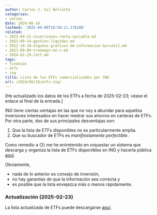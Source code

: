 ```yaml
---
author: Carlos J. Gil Bellosta
categories:
- varios
date: 2024-06-18
lastmod: '2025-04-06T18:58:11.178188'
related:
- 2023-09-21-inversiones-renta-variable.md
- 2023-09-14-gestion-liquidez.md
- 2012-10-18-algunos-graficos-de-informacion-bursatil.md
- 2011-09-09-treemaps-en-r.md
- 2024-02-29-letf.md
tags:
- finanzas
- etfs
- ing
title: Lista de los ETFs comercializados por ING
url: /2024/06/18/etfs-ing/
---
```


[He actualizado los datos de los ETFs a fecha de 2025-02-23; véase el enlace al
final de la entrada.]

ING tiene ciertas ventajas en las que no voy a abundar para aquellos inversores interesados en hacer medrar sus ahorros en carteras de ETFs. Por otra parte, dos de sus principales desventajas son:

1. Que la lista de ETFs disponibles no es particularmente amplia.
2. Que su buscador de ETFs es _manifiestamente perfectible_.

Como remedio a (2) me he entretenido en orquestar un sistema que descarga y organiza la lista de ETFs disponibles en ING y hacerla pública
[aquí](https://docs.google.com/spreadsheets/d/1X09sJIe-LhEdpHsf5dzOK-APioXWZ6Y21740Qv4DraM/edit?usp=sharing).

Obviamente,

* nada de lo anterior es consejo de inversión,
* no hay garantías de que la información sea correcta y
* es posible que la lista envejezca más o menos rápidamente.

### Actualización (2025-02-23)

La lista actualizada de ETFs puede descargarse
[aquí](https://docs.google.com/spreadsheets/d/1Ox3XysDtZXvjYKBqNBVKbMqMYxlmUdfWdx_JUe8nK8U/edit?usp=drive_link).